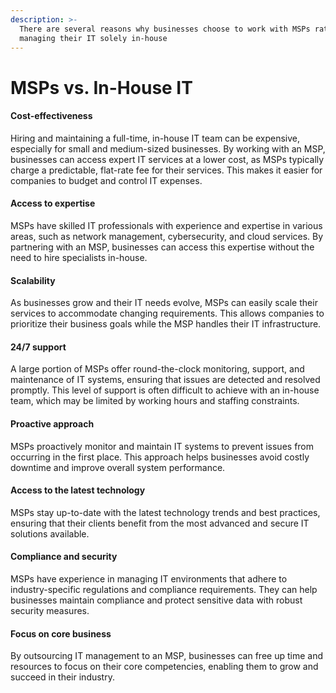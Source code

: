 ```yaml
---
description: >-
  There are several reasons why businesses choose to work with MSPs rather than
  managing their IT solely in-house
---
```


# MSPs vs. In-House IT

#### **Cost-effectiveness**

Hiring and maintaining a full-time, in-house IT team can be expensive, especially for small and medium-sized businesses. By working with an MSP, businesses can access expert IT services at a lower cost, as MSPs typically charge a predictable, flat-rate fee for their services. This makes it easier for companies to budget and control IT expenses.

#### **Access to expertise**

MSPs have skilled IT professionals with experience and expertise in various areas, such as network management, cybersecurity, and cloud services. By partnering with an MSP, businesses can access this expertise without the need to hire specialists in-house.

#### **Scalability**

As businesses grow and their IT needs evolve, MSPs can easily scale their services to accommodate changing requirements. This allows companies to prioritize their business goals while the MSP handles their IT infrastructure.

#### **24/7 support**

A large portion of MSPs offer round-the-clock monitoring, support, and maintenance of IT systems, ensuring that issues are detected and resolved promptly. This level of support is often difficult to achieve with an in-house team, which may be limited by working hours and staffing constraints.

#### **Proactive approach**

MSPs proactively monitor and maintain IT systems to prevent issues from occurring in the first place. This approach helps businesses avoid costly downtime and improve overall system performance.

#### **Access to the latest technology**

MSPs stay up-to-date with the latest technology trends and best practices, ensuring that their clients benefit from the most advanced and secure IT solutions available.

#### **Compliance and security**

MSPs have experience in managing IT environments that adhere to industry-specific regulations and compliance requirements. They can help businesses maintain compliance and protect sensitive data with robust security measures.

#### **Focus on core business**

By outsourcing IT management to an MSP, businesses can free up time and resources to focus on their core competencies, enabling them to grow and succeed in their industry.

